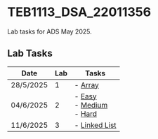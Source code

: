
# TEB1113_DSA_22011356

Lab tasks for ADS May 2025.

## Lab Tasks

| Date       | Lab | Tasks                                |
|------------|-----|--------------------------------------|
| 28/5/2025  | 1   | - [Array](L1/22011356_rithish_L1.cpp)                |
| 04/6/2025  | 2   | - [Easy](L2/22011356_rithish_easy_L2.cpp) <br> - [Medium](L2/22011356_rithish_medium_L2.cpp) <br> - [Hard](L2/22011356_rithish_hard_L2.cpp) |
| 11/6/2025  | 3   | - [Linked List](L3/22011356_rithish_L3.cpp)     |
